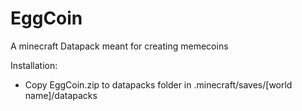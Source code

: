 # EggCoin
A minecraft Datapack meant for creating memecoins

Installation:
- Copy EggCoin.zip to datapacks folder in .minecraft/saves/[world name]/datapacks
